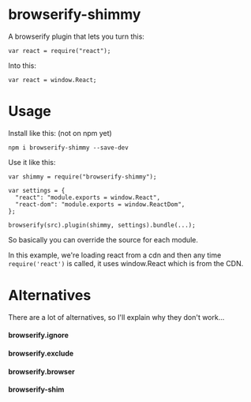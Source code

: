 # browserify-shimmy

A browserify plugin that lets you turn this:

    var react = require("react");

Into this:

    var react = window.React;

# Usage

Install like this: (not on npm yet)

    npm i browserify-shimmy --save-dev

Use it like this:

    var shimmy = require("browserify-shimmy");

    var settings = {
      "react": "module.exports = window.React",
      "react-dom": "module.exports = window.ReactDom",
    };

    browserify(src).plugin(shimmy, settings).bundle(...);

So basically you can override the source for each module.

In this example, we're loading react from a cdn and then
any time `require('react')` is called, it uses window.React
which is from the CDN.


# Alternatives

There are a lot of alternatives, so I'll explain why they don't work...

#### browserify.ignore

#### browserify.exclude

#### browserify.browser

#### browserify-shim

